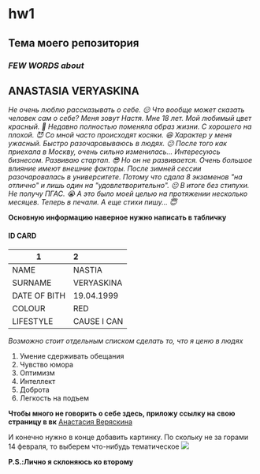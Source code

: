 # hw1
## Тема моего репозитория ##
### *FEW WORDS about* ###
## **ANASTASIA VERYASKINA** ##

*Не очень люблю рассказывать о себе.
:expressionless: Что вообще может сказать человек сам о себе? Меня зовут Настя. Мне 18 лет. Мой любимый цвет красный.
:small_red_triangle: Недавно полностью поменяла образ жизни. С хорошего на плохой.
:smiling_imp: Со мной часто происходят косяки.
:laughing: Характер у меня ужасный. Быстро разочаровываюсь в людях.
:confused: После того как приехала в Москву, очень сильно изменилась... Интересуюсь бизнесом. Развиваю стартап.
:sunglasses: Но он не развивается. Очень большое влияние имеют внешние факторы. После зимней сессии разочаровалась в университете. Потому что сдала 8 экзаменов "на отлично" и лишь один на "удовлетворительно".
:neutral_face: В итоге без стипухи. Не получу ПГАС.
:sob: А это было моей целью на протяжении несколько месяцев. Теперь в печали. А еще стихи пишу...
:innocent:*

**Основную информацию наверное нужно написать в табличку**

#### ID CARD ####


1|2
---|:---
NAME|NASTIA
SURNAME|VERYASKINA
DATE OF BITH|19.04.1999
COLOUR|RED
LIFESTYLE|CAUSE I CAN

*Возможно стоит отдельным списком сделать то, что я ценю в людях*
1. Умение сдерживать обещания
2. Чувство юмора
3. Оптимизм
4. Интеллект
5. Доброта
6. Легкость на подъем

**Чтобы много не говорить о себе здесь, приложу ссылку на свою страницу в вк**
[Анастасия Веряскина](https://vk.com/id238430108)

И конечно нужно в конце добавить картинку. По скольку не за горами 14 февраля, то выберем что-нибудь тематическое
![](https://pp.userapi.com/c7008/v7008174/67d2f/GDLyac0eU7w.jpg)


**P.S.:Лично я склоняюсь ко второму**





